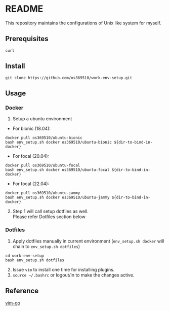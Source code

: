 # README
This repository maintains the configurations of Unix like system for myself.  

## Prerequisites
```
curl
```

## Install
```
git clone https://github.com/os369510/work-env-setup.git  
```

## Usage
### Docker
1. Setup a ubuntu environment  

- For bionic (18.04):  
```
docker pull os369510/ubuntu-bionic
bash env_setup.sh docker os369510/ubuntu-bionic ${dir-to-bind-in-docker}
```

- For focal (20.04):  
```
docker pull os369510/ubuntu-focal
bash env_setup.sh docker os369510/ubuntu-focal ${dir-to-bind-in-docker}
```

- For focal (22.04):  
```
docker pull os369510/ubuntu-jammy
bash env_setup.sh docker os369510/ubuntu-jammy ${dir-to-bind-in-docker}
```

2. Step 1 will call setup dotfiles as well.  
Please refer Dotfiles section below  

### Dotfiles
1. Apply dotfiles manually in current environment (`env_setup.sh docker` will
   chain to `env_setup.sh dotfiles`)  
```
cd work-env-setup
bash env_setup.sh dotfiles
```

2. Issue `vim` to install one time for installing plugins.  
3. `source ~/.bashrc` or logout/in to make the changes active.  

## Reference
[vim-go](https://github.com/fatih/vim-go)  

